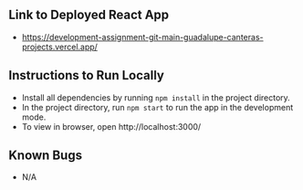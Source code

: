 ## Link to Deployed React App

-  https://development-assignment-git-main-guadalupe-canteras-projects.vercel.app/

## Instructions to Run Locally

-   Install all dependencies by running `npm install` in the project directory.
-   In the project directory, run `npm start` to run the app in the development mode.
-   To view in browser, open http://localhost:3000/

## Known Bugs

-   N/A